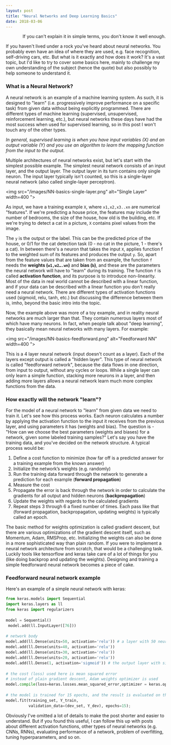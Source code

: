 ```yaml
---
layout: post
title: "Neural Networks and Deep Learning Basics"
date: 2018-03-06
---
```

<div style="text-align: right">If you can't explain it in simple terms, you don't know it well enough.</div>

If you haven't lived under a rock you've heard about neural networks. You probably even have an idea of where they are used,
e.g. face recognition, self-driving cars, etc. But what is it exactly and how does it work?
It's a vast topic, but I'd like to try to cover some basics here, mainly to challenge my own understanding of the subject
(hence the quote) but also possibly to help someone to understand it.

### What is a Neural Network?
A neural network is an example of a machine learning system. As such, it is designed to "learn" (i.e. progressively improve performance on a specific task)
 from given data without being explicitly programmed. There are different types of machine learning (supervised, unsupervised, reinforcement learning, etc.),
 but neural networks these days have had the most success when used for supervised learning, so in this post I won't touch any of the other types.

*In general, supervised learning is when you have input variables (X) and an output variable (Y) and you use an algorithm
to learn the mapping function from the input to the output.*

Multiple architectures of neural networks exist, but let's start with the simplest possible example.
The simplest neural network consists of an input layer, and the output layer. The output layer in its turn contains only single neuron.
The input layer typically isn't counted, so this is a single-layer neural network (also called single-layer perceptron).

<img src="/images/NN-basics-single-layer.png" alt="Single Layer" width=400 ">

As input, we have a training example `X`, where `x1,x2,x3..xn` are numerical "features". If we're predicting a house price,
the features may include the number of bedrooms, the size of the house, how old is the building, etc.
If we're trying to detect a cat in a picture, `X` contains pixel values from the image.

The `y` is the output or the label. This can be the predicted price of the house, or 0/1 for the cat detection task
(0 - no cat in the picture, 1 - there's a cat).
In between there's a neuron that takes the input `X`, applies function f to the weighted sum of its features and produces the output `y`.
So, apart from the feature values that are taken from an example, the function `f` needs the **weights (`w1,w2….wn`)** and **bias (`b`)**,
and these are the parameters the neural network will have to "learn" during its training.
The function `f` is called **activation function**, and its purpose is to introduce non-linearity.
Most of the data in real world cannot be described with a linear function, and if your data can be described with a linear function
you don't really need a neural network. There are different types of activation functions used (sigmoid, relu, tanh, etc.)
but discussing the difference between them is, imho, beyond the basic intro into the topic.

Now, the example above was more of a toy example, and in reality neural networks are much larger than that.
They contain numerous layers most of which have many neurons.
In fact, when people talk about "deep learning", they basically mean neural networks with many layers.
For example:

<img src="/images/NN-basics-feedforward.png" alt="Feedforward NN" width=400 ">

This is a 4 layer neural network (input doesn't count as a layer). Each of the layers except output is called a "hidden layer".
This type of neural network is called "feedforward network", because the data flows in one direction, from input to output,
without any cycles or loops.
While a single layer can only learn a simple function, stacking more neurons in a layer,
and then adding more layers allows a neural network learn much more complex functions from the data.


### How exactly will the network "learn"?
For the model of a neural network to "learn" from given data we need to train it. Let's see how this process works.
Each neuron calculates a number by applying the activation function to the input it receives from the previous layer,
and using parameters it has (weights and bias).
The question is - "How can we choose the best parameters (weights and biases) for a network, given some labeled training samples?"
Let's say you have the training data, and you've decided on the network structure. A typical process would be:
1. Define a cost function to minimize  (how far off is a predicted answer for a training example from the known answer)
2. Initialize the network’s weights (e.g. randomly)
3. Run the training data forward through the network to generate a prediction for each example (**forward propagation**)
4. Measure the cost
5. Propagate the error is back through the network in order to calculate the gradients for all output and hidden neurons (**backpropagation**)
6. Update the weights with regards to the calculated gradients
7. Repeat steps 3 through 6 a fixed number of times. Each pass like that (forward propagation, backpropagation, updating weights) is typically called an epoch.

The basic method for weights optimization is called gradient descent, but there are various optimizations of the gradient descent itself,
 such as Momentum, Adam, RMSProp, etc. Initializing the weights can also be done in a more sophisticated way than plain random.
If you were to implement a neural network architecture from scratch, that would be a challenging task.
Luckily tools like tensorflow and keras take care of a lot of things for you (like doing backprop and updating the weights).
Designing and training a simple feedforward neural network becomes a piece of cake.


### Feedforward neural network example
Here's an example of a simple neural network with keras:


```python
from keras.models import Sequential
import keras.layers as ll
from keras import regularizers

model = Sequential()
 model.add(ll.InputLayer([76]))

# network body
model.add(ll.Dense(units=50, activation='relu')) # a layer with 50 neurons each of which has RELU activation function
model.add(ll.Dense(units=40, activation='relu'))
model.add(ll.Dense(units=30, activation='relu'))
model.add(ll.Dense(units=20, activation='relu'))
model.add(ll.Dense(1, activation='sigmoid')) # the output layer with sigmoid activation function

# the cost (loss) used here is mean squared error
# instead of plain gradient descent, Adam weights optimizer is used
model.compile(loss=keras.losses.mean_squared_error,optimizer = keras.optimizers.Adam(lr=0.004, beta_1=0.9, beta_2=0.999, decay=0.0), metrics=["accuracy"])

# the model is trained for 15 epochs, and the result is evaluated on the unseen data (dev_set, Y_dev) using accuracy as an evaluation metric
model.fit(training_set, Y_train,
          validation_data=(dev_set, Y_dev), epochs=15);
```

Obviously I've omitted a lot of details to make the post shorter and easier to understand.
But if you found this useful, I can follow this up with posts about different activation functions,
other types of neural networks (e.g. CNNs, RNNs), evaluating performance of a network, problem of overfitting, tuning hyperparameters, and so on.
